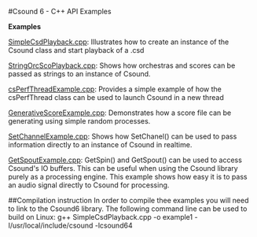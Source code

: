 #Csound 6 - C++ API Examples

**Examples**

[SimpleCsdPlayback.cpp](SimpleCsdPlayback.cpp): Illustrates how to create an instance of the Csound class and start playback of a .csd 

[StringOrcScoPlayback.cpp](StringOrcScoPlayback.cpp): Shows how orchestras and scores can be passed as strings to an instance of Csound.

[csPerfThreadExample.cpp](csPerfThreadExample.cpp): Provides a simple example of how the csPerfThread class can be used to launch Csound in a new thread

[GenerativeScoreExample.cpp](GenerativeScoreExample.cpp): Demonstrates how a score file can be generating using simple random processes.

[SetChannelExample.cpp](SetChannelExample.cpp): Shows how SetChanel() can be used to pass information directly to an instance of Csound in realtime. 

[GetSpoutExample.cpp](GetSpoutExample.cpp): GetSpin() and GetSpout() can be used to access Csound's IO buffers. This can be useful when using the Csound library purely as a processing engine. This example shows how easy it is to pass an audio signal directly to Csound for processing.


##Compilation instruction
In order to compile thee examples you will need to link to the Csound6 library. The following command line can be used to build on Linux:
g++ SimpleCsdPlayback.cpp -o example1 -I/usr/local/include/csound -lcsound64 
